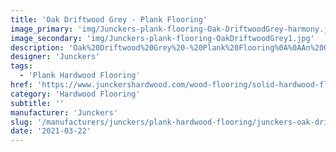 ```yaml
---
title: 'Oak Driftwood Grey - Plank Flooring'
image_primary: 'img/Junckers-plank-flooring-Oak-DriftwoodGrey-harmony.jpg'
image_secondary: 'img/Junckers-plank-flooring-OakDriftwoodGrey1.jpg'
description: 'Oak%20Driftwood%20Grey%20-%20Plank%20Flooring%0A%0AAn%20Oak%20Plank%20toned%20with%20a%20light%20grey%20colour.%0A%0AThis%20floor%20is%20also%20available%20as%20ships%20decking.%20The%20black%20neoprene%20strip%20placed%20between%20the%20boards%20adds%20a%20maritime%20look%20to%20the%20floor.'
designer: 'Junckers'
tags:
  - 'Plank Hardwood Flooring'
href: 'https://www.junckershardwood.com/wood-flooring/solid-hardwood-flooring/plank-hardwood-flooring/product-page/oak-driftwood-grey-plank-flooring'
category: 'Hardwood Flooring'
subtitle: ''
manufacturer: 'Junckers'
slug: '/manufacturers/junckers/plank-hardwood-flooring/junckers-oak-driftwood-grey-plank-flooring'
date: '2021-03-22'
---
```

